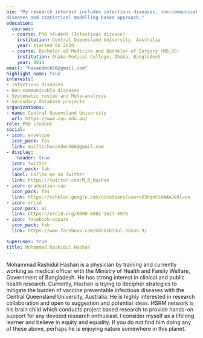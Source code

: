 ```yaml
---
bio: "My research interest includes infectious diseases, non-communicable 
diseases and statistical modelling based approach."
education:
  courses:
  - course: PhD student (Infectious disease)
    institution: Central Queensland University, Australia
    year: started on 2020
  - course: Bachelor of Medicine and Bachelor of Surgery (MB,BS)
    institution: Dhaka Medical College, Dhaka, Bangladesh
    year: 2014
email: "hasandmck66@gmail.com"
highlight_name: true
interests:
- Infectious diseases
- Non-communicable diseases
- Systematic review and Meta-analysis
- Secondary database projects
organizations:
- name: Central Queensland University
  url: https://www.cqu.edu.au/
role: PhD student
social:
- icon: envelope
  icon_pack: fas
  link: mailto:hasandmck66@gmail.com
- display:
    header: true
  icon: twitter
  icon_pack: fab
  label: Follow me on Twitter
  link: https://twitter.com/M_R_Hashan
- icon: graduation-cap
  icon_pack: fas
  link: https://scholar.google.com/citations?user=53hqnCcAAAAJ&hl=en
- icon: orcid
  icon_pack: ai
  link: https://orcid.org/0000-0002-1627-4976
- icon: facebook-square
  icon_pack: fab
  link: https://www.facebook.com/mdrashidul.hasan.9/

superuser: true
title: Mohammad Rashidul Hashan
---
```

Mohammad Rashidul Hashan is a physician by training and 
currently working as medical officer with the Ministry of Health and 
Family Welfare, Government of Bangladesh. He has strong interest in clinical 
and public health research. Currently, Hashan is trying to decipher strategies 
to mitigate the burden of vaccine preventable infectious diseases with the Central Queensland University, Australia. He is highly interested in research collaboration and open to suggestion and potential ideas. 
HSRM network is his brain child which conducts project based research to 
provide hands-on support for any devoted research enthusiast.
I consider myself as a lifelong learner and believe in equity and equality.
If you do not find him doing any of these above, perhaps he is enjoying 
nature somewhere in this planet.

